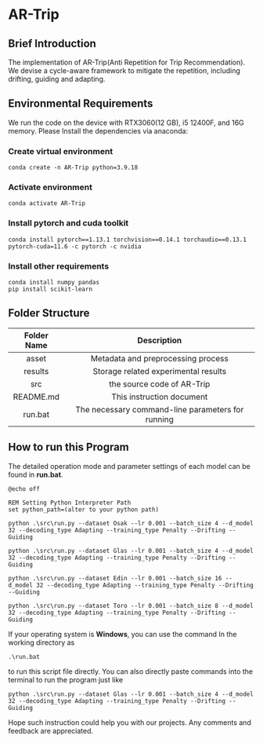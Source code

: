 # AR-Trip

## Brief Introduction

The implementation of AR-Trip(Anti Repetition for Trip Recommendation). We devise a cycle-aware framework to mitigate the repetition, including drifting, guiding and adapting.

## Environmental Requirements

We run the code on the device with RTX3060(12 GB), i5 12400F, and 16G memory. Please Install the dependencies via anaconda:

### Create virtual environment

```
conda create -n AR-Trip python=3.9.18
```

### Activate environment

```
conda activate AR-Trip
```

### Install pytorch and cuda toolkit

```
conda install pytorch==1.13.1 torchvision==0.14.1 torchaudio==0.13.1 pytorch-cuda=11.6 -c pytorch -c nvidia
```

### Install other requirements

```
conda install numpy pandas
pip install scikit-learn
```

## Folder Structure

| Folder Name |                    Description                    |
| :---------: | :-----------------------------------------------: |
|    asset    |        Metadata and preprocessing process         |
|   results   |       Storage related experimental results        |
|     src     |            the source code of AR-Trip             |
|  README.md  |             This instruction document             |
|   run.bat   | The necessary command-line parameters for running |

## How to run this Program

The detailed operation mode and parameter settings of each model can be found in **run.bat**. 

```
@echo off

REM Setting Python Interpreter Path
set python_path=(alter to your python path)

python .\src\run.py --dataset Osak --lr 0.001 --batch_size 4 --d_model 32 --decoding_type Adapting --training_type Penalty --Drifting --Guiding

python .\src\run.py --dataset Glas --lr 0.001 --batch_size 4 --d_model 32 --decoding_type Adapting --training_type Penalty --Drifting --Guiding

python .\src\run.py --dataset Edin --lr 0.001 --batch_size 16 --d_model 32 --decoding_type Adapting --training_type Penalty --Drifting --Guiding

python .\src\run.py --dataset Toro --lr 0.001 --batch_size 8 --d_model 32 --decoding_type Adapting --training_type Penalty --Drifting --Guiding
```

If your operating system is **Windows**, you can use the command In the working directory as

```
.\run.bat
```

to run this script file directly.  You can also directly paste commands into the terminal to run the program just like

```
python .\src\run.py --dataset Glas --lr 0.001 --batch_size 4 --d_model 32 --decoding_type Adapting --training_type Penalty --Drifting --Guiding
```

Hope such instruction could help you with our projects. Any comments and feedback are appreciated.
